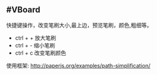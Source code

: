 #VBoard
---
快捷键操作，改变笔刷大小,最上边，预览笔刷，颜色,粗细等。

* ctrl + + 放大笔刷
* ctrl + - 缩小笔刷 
* ctrl + c 改变笔刷颜色

使用框架: http://paperjs.org/examples/path-simplification/

